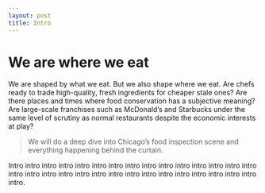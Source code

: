 ```yaml
---
layout: post
title: Intro
---
```


<!-- <img src="{{ site.baseurl }}/images/chicago.jpg" style="position: absolute; opacity: 0.2; left: 0; z-index: -1; top: 110px; height: 600px;"/> -->


# We are where we eat
We are shaped by what we eat. But we also shape where we eat. Are chefs ready to trade high-quality, fresh ingredients for cheaper stale ones? Are there places and times where food conservation has a subjective meaning? Are large-scale franchises such as McDonald’s and Starbucks under the same level of scrutiny as normal restaurants despite the economic interests at play?

> We will do a deep dive into Chicago’s food inspection scene and everything happening behind the curtain.

Intro intro intro intro intro intro intro intro intro intro intro intro intro intro intro intro intro intro intro intro intro intro intro intro intro intro intro intro intro intro intro.
